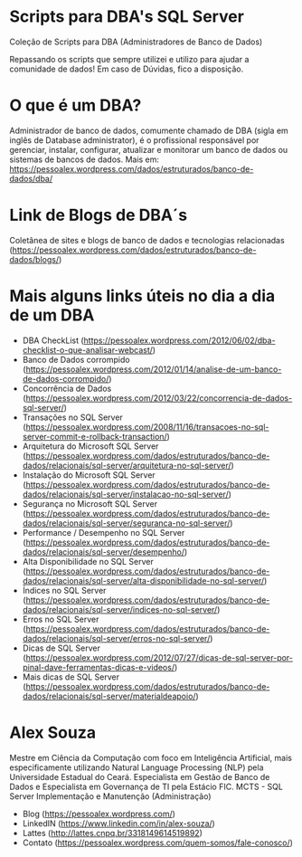 # Scripts para DBA's SQL Server
Coleção de Scripts para DBA (Administradores de Banco de Dados)

Repassando os scripts que sempre utilizei e utilizo para ajudar a comunidade de dados!
Em caso de Dúvidas, fico a disposição.

# O que é um DBA?
Administrador de banco de dados, comumente chamado de DBA (sigla em inglês de Database administrator), é o profissional responsável por gerenciar, instalar, configurar, atualizar e monitorar um banco de dados ou sistemas de bancos de dados. Mais em: https://pessoalex.wordpress.com/dados/estruturados/banco-de-dados/dba/

# Link de Blogs de DBA´s
Coletânea de sites e blogs de banco de dados e tecnologias relacionadas (https://pessoalex.wordpress.com/dados/estruturados/banco-de-dados/blogs/)

# Mais alguns links úteis no dia a dia de um DBA
- DBA CheckList (https://pessoalex.wordpress.com/2012/06/02/dba-checklist-o-que-analisar-webcast/)
- Banco de Dados corrompido (https://pessoalex.wordpress.com/2012/01/14/analise-de-um-banco-de-dados-corrompido/)
- Concorrência de Dados (https://pessoalex.wordpress.com/2012/03/22/concorrencia-de-dados-sql-server/)
- Transações no SQL Server (https://pessoalex.wordpress.com/2008/11/16/transacoes-no-sql-server-commit-e-rollback-transaction/)
- Arquitetura do Microsoft SQL Server (https://pessoalex.wordpress.com/dados/estruturados/banco-de-dados/relacionais/sql-server/arquitetura-no-sql-server/)
- Instalação do Microsoft SQL Server (https://pessoalex.wordpress.com/dados/estruturados/banco-de-dados/relacionais/sql-server/instalacao-no-sql-server/)
- Segurança no Microsoft SQL Server (https://pessoalex.wordpress.com/dados/estruturados/banco-de-dados/relacionais/sql-server/seguranca-no-sql-server/)
- Performance / Desempenho no SQL Server (https://pessoalex.wordpress.com/dados/estruturados/banco-de-dados/relacionais/sql-server/desempenho/)
- Alta Disponibilidade no SQL Server (https://pessoalex.wordpress.com/dados/estruturados/banco-de-dados/relacionais/sql-server/alta-disponibilidade-no-sql-server/)
- Índices no SQL Server (https://pessoalex.wordpress.com/dados/estruturados/banco-de-dados/relacionais/sql-server/indices-no-sql-server/)
- Erros no SQL Server (https://pessoalex.wordpress.com/dados/estruturados/banco-de-dados/relacionais/sql-server/erros-no-sql-server/)
- Dicas de SQL Server (https://pessoalex.wordpress.com/2012/07/27/dicas-de-sql-server-por-pinal-dave-ferramentas-dicas-e-videos/)
- Mais dicas de SQL Server (https://pessoalex.wordpress.com/dados/estruturados/banco-de-dados/relacionais/sql-server/materialdeapoio/)

# Alex Souza
Mestre em Ciência da Computação com foco em Inteligência Artificial, mais especificamente utilizando Natural Language Processing (NLP) pela Universidade Estadual do Ceará. Especialista em Gestão de Banco de Dados e Especialista em Governança de TI pela Estácio FIC. MCTS - SQL Server Implementação e Manutenção (Administração)
- Blog (https://pessoalex.wordpress.com/)
- LinkedIN (https://www.linkedin.com/in/alex-souza/)
- Lattes (http://lattes.cnpq.br/3318149614519892)
- Contato (https://pessoalex.wordpress.com/quem-somos/fale-conosco/)

